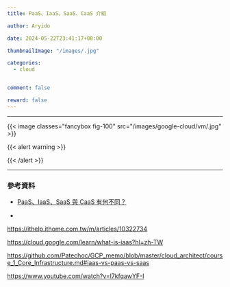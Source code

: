 ```yaml
---
title: PaaS、IaaS、SaaS、CaaS 介紹

author: Aryido

date: 2024-05-22T23:41:17+08:00

thumbnailImage: "/images/.jpg"

categories:
  - cloud


comment: false

reward: false
---
```


<!--BODY-->

>

<!--more-->

---



{{< image classes="fancybox fig-100" src="/images/google-cloud/vm/.jpg" >}}

{{< alert warning >}}

{{< /alert >}}

---

### 參考資料

- [PaaS、IaaS、SaaS 與 CaaS 有何不同？](https://cloud.google.com/learn/paas-vs-iaas-vs-saas?hl=zh-tw)

- []()


https://ithelp.ithome.com.tw/m/articles/10322734

https://cloud.google.com/learn/what-is-iaas?hl=zh-TW

https://github.com/Patechoc/GCP_memo/blob/master/cloud_architect/course_1_Core_Infrastructure.md#iaas-vs-paas-vs-saas


https://www.youtube.com/watch?v=l7kfqawYF-I
